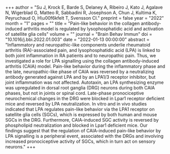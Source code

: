 +++
author = "Su J, Krock E, Barde S, Delaney A, Ribeiro J, Kato J, Agalave N, Wigerblad G, Matteo R, Sabbadini R, Josephson A, Chun J, Kultima K, Peyruchaud O, H\u00f6kfelt T, Svensson CI."
preprint = false
year = "2022"
month = "1"
pages = ""
title = "Pain-like behavior in the collagen antibody-induced arthritis model is regulated by lysophosphatidic acid and activation of satellite glia cells"
volume = ""
journal = "Brain Behav Immun"
doi = "10.1016/j.bbi.2022.01.003"
date = "2022-01-13 00:00:00"
abstract = "Inflammatory and neuropathic-like components underlie rheumatoid arthritis (RA)-associated pain, and lysophosphatidic acid (LPA) is linked to both joint inflammation in RA patients and to neuropathic pain. Thus, we investigated a role for LPA signalling using the collagen antibody-induced arthritis (CAIA) model. Pain-like behavior during the inflammatory phase and the late, neuropathic-like phase of CAIA was reversed by a neutralizing antibody generated against LPA and by an LPA1/3 receptor inhibitor, but joint inflammation was not affected. Autotaxin, an LPA synthesizing enzyme was upregulated in dorsal root ganglia (DRG) neurons during both CAIA phases, but not in joints or spinal cord. Late-phase pronociceptive neurochemical changes in the DRG were blocked in Lpar1 receptor deficient mice and reversed by LPA neutralization. In vitro and in vivo studies indicated that LPA regulates pain-like behavior via the LPA1 receptor on satellite glia cells (SGCs), which is expressed by both human and mouse SGCs in the DRG. Furthermore, CAIA-induced SGC activity is reversed by phospholipid neutralization and blocked in Lpar1 deficient mice. Our findings suggest that the regulation of CAIA-induced pain-like behavior by LPA signalling is a peripheral event, associated with the DRGs and involving increased pronociceptive activity of SGCs, which in turn act on sensory neurons."
+++


